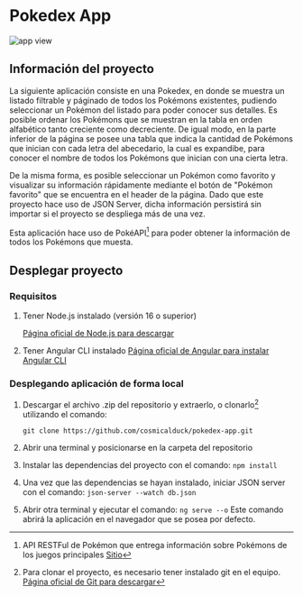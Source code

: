 # Pokedex App

<img src="https://github.com/cosmicalduck/pokedex-app/assets/43730688/259aa5aa-3d17-4da8-8fa3-e73e238f41be" alt="app view"/>

## Información del proyecto

La siguiente aplicación consiste en una Pokedex, en donde se muestra un listado filtrable y páginado de todos los Pokémons existentes, pudiendo seleccionar un Pokémon del listado para poder conocer sus detalles. Es posible ordenar los Pokémons que se muestran en la tabla en orden alfabético tanto creciente como decreciente. De igual modo, en la parte inferior de la página se posee una tabla que indica la cantidad de Pokémons que inician con cada letra del abecedario, la cual es expandibe, para conocer el nombre de todos los Pokémons que inician con una cierta letra.

De la misma forma, es posible seleccionar un Pokémon como favorito y visualizar su información rápidamente mediante el botón de "Pokémon favorito" que se encuentra en el header de la página. Dado que este proyecto hace uso de JSON Server, dicha información persistirá sin importar si el proyecto se despliega más de una vez.

Esta aplicación hace uso de PokéAPI[^1] para poder obtener la información de todos los Pokémons que muesta. 

[^1]: API RESTFul de Pokémon que entrega información sobre Pokémons de los juegos principales [Sitio](https://pokeapi.co/)


## Desplegar proyecto

### Requisitos

1. Tener Node.js instalado (versión 16 o superior)
   
   [Página oficial de Node.js para descargar](https://nodejs.org/en)

2. Tener Angular CLI instalado
   [Página oficial de Angular para instalar Angular CLI](https://angular.io/guide/setup-local)

### Desplegando aplicación de forma local

1. Descargar el archivo .zip del repositorio y extraerlo, o clonarlo[^2] utilizando el comando:
   
   `git clone https://github.com/cosmicalduck/pokedex-app.git`

[^2]: Para clonar el proyecto, es necesario tener instalado git en el equipo. [Página oficial de Git para descargar](https://git-scm.com/)

2. Abrir una terminal y posicionarse en la carpeta del repositorio

3. Instalar las dependencias del proyecto con el comando:
  `npm install`

4. Una vez que las dependencias se hayan instalado, iniciar JSON server con el comando:
  `json-server --watch db.json`

5. Abrir otra terminal y ejecutar el comando:
  `ng serve --o`
Este comando abrirá la aplicación en el navegador que se posea por defecto.
